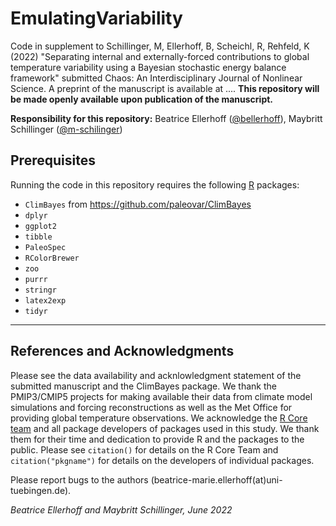 # EmulatingVariability

Code in supplement to Schillinger, M, Ellerhoff, B, Scheichl, R, Rehfeld, K (2022) "Separating internal and externally-forced contributions to global temperature variability using a Bayesian stochastic energy balance framework" submitted Chaos: An Interdisciplinary Journal of Nonlinear Science. A preprint of the manuscript is available at .... **This repository will be made openly available upon publication of the manuscript.**

**Responsibility for this repository:**  Beatrice Ellerhoff ([@bellerhoff](https://github.com/bellerhoff)),  Maybritt Schillinger ([@m-schilinger](https://github.com/m-schillinger))

## Prerequisites

Running the code in this repository requires the following [R](https://www.r-project.org/) packages:

- `ClimBayes` from https://github.com/paleovar/ClimBayes
- `dplyr`
- `ggplot2` 
- `tibble` 
- `PaleoSpec` 
- `RColorBrewer`
- `zoo`
- `purrr`
- `stringr`
- `latex2exp`
- `tidyr`

---

## References and Acknowledgments

Please see the data availability and acknlowledgment statement of the submitted manuscript and the ClimBayes package. We thank the PMIP3/CMIP5 projects for making available their data from climate model simulations and forcing reconstructions as well as the Met Office for providing global temperature observations. We acknowledge the [R Core team](https://www.R-project.org/) and all package developers of packages used in this study. We thank them for their time and dedication to provide R and the packages to the public. Please see `citation()` for details on the R Core Team and `citation("pkgname")` for details on the developers of individual packages.

Please report bugs to the authors (beatrice-marie.ellerhoff(at)uni-tuebingen.de).

*Beatrice Ellerhoff and Maybritt Schillinger, June 2022*

